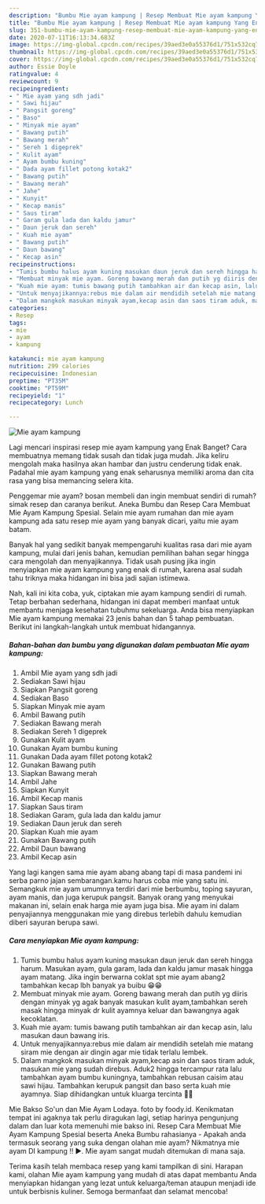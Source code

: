 ```yaml
---
description: "Bumbu Mie ayam kampung | Resep Membuat Mie ayam kampung Yang Enak Banget"
title: "Bumbu Mie ayam kampung | Resep Membuat Mie ayam kampung Yang Enak Banget"
slug: 351-bumbu-mie-ayam-kampung-resep-membuat-mie-ayam-kampung-yang-enak-banget
date: 2020-07-11T16:13:34.683Z
image: https://img-global.cpcdn.com/recipes/39aed3e0a55376d1/751x532cq70/mie-ayam-kampung-foto-resep-utama.jpg
thumbnail: https://img-global.cpcdn.com/recipes/39aed3e0a55376d1/751x532cq70/mie-ayam-kampung-foto-resep-utama.jpg
cover: https://img-global.cpcdn.com/recipes/39aed3e0a55376d1/751x532cq70/mie-ayam-kampung-foto-resep-utama.jpg
author: Essie Doyle
ratingvalue: 4
reviewcount: 9
recipeingredient:
- " Mie ayam yang sdh jadi"
- " Sawi hijau"
- " Pangsit goreng"
- " Baso"
- " Minyak mie ayam"
- " Bawang putih"
- " Bawang merah"
- " Sereh 1 digeprek"
- " Kulit ayam"
- " Ayam bumbu kuning"
- " Dada ayam fillet potong kotak2"
- " Bawang putih"
- " Bawang merah"
- " Jahe"
- " Kunyit"
- " Kecap manis"
- " Saus tiram"
- " Garam gula lada dan kaldu jamur"
- " Daun jeruk dan sereh"
- " Kuah mie ayam"
- " Bawang putih"
- " Daun bawang"
- " Kecap asin"
recipeinstructions:
- "Tumis bumbu halus ayam kuning masukan daun jeruk dan sereh hingga harum. Masukan ayam, gula garam, lada dan kaldu jamur masak hingga ayam matang. Jika ingin berwarna coklat spt mie ayam abang2 tambahkan kecap lbh banyak ya buibu 😁😁"
- "Membuat minyak mie ayam. Goreng bawang merah dan putih yg diiris dengan minyak yg agak banyak masukan kulit ayam,tambahkan sereh masak hingga minyak dr kulit ayamnya keluar dan bawangnya agak kecoklatan."
- "Kuah mie ayam: tumis bawang putih tambahkan air dan kecap asin, lalu masukan daun bawang iris."
- "Untuk menyajikannya:rebus mie dalam air mendidih setelah mie matang siram mie dengan air dingin agar mie tidak terlalu lembek."
- "Dalam mangkok masukan minyak ayam,kecap asin dan saos tiram aduk, masukan mie yang sudah direbus. Aduk2 hingga tercampur rata lalu tambahkan ayam bumbu kuningnya, tambahkan rebusan caisim atau sawi hijau. Tambahkan kerupuk pangsit dan baso serta kuah mie ayamnya. Siap dihidangkan untuk kluarga tercinta 🥰🥰"
categories:
- Resep
tags:
- mie
- ayam
- kampung

katakunci: mie ayam kampung 
nutrition: 299 calories
recipecuisine: Indonesian
preptime: "PT35M"
cooktime: "PT59M"
recipeyield: "1"
recipecategory: Lunch

---
```



![Mie ayam kampung](https://img-global.cpcdn.com/recipes/39aed3e0a55376d1/751x532cq70/mie-ayam-kampung-foto-resep-utama.jpg)

Lagi mencari inspirasi resep mie ayam kampung yang Enak Banget? Cara membuatnya memang tidak susah dan tidak juga mudah. Jika keliru mengolah maka hasilnya akan hambar dan justru cenderung tidak enak. Padahal mie ayam kampung yang enak seharusnya memiliki aroma dan cita rasa yang bisa memancing selera kita.

Penggemar mie ayam? bosan membeli dan ingin membuat sendiri di rumah? simak resep dan caranya berikut. Aneka Bumbu dan Resep Cara Membuat Mie Ayam Kampung Spesial. Selain mie ayam rumahan dan mie ayam kampung ada satu resep mie ayam yang banyak dicari, yaitu mie ayam batam.

Banyak hal yang sedikit banyak mempengaruhi kualitas rasa dari mie ayam kampung, mulai dari jenis bahan, kemudian pemilihan bahan segar hingga cara mengolah dan menyajikannya. Tidak usah pusing jika ingin menyiapkan mie ayam kampung yang enak di rumah, karena asal sudah tahu triknya maka hidangan ini bisa jadi sajian istimewa.


Nah, kali ini kita coba, yuk, ciptakan mie ayam kampung sendiri di rumah. Tetap berbahan sederhana, hidangan ini dapat memberi manfaat untuk membantu menjaga kesehatan tubuhmu sekeluarga. Anda bisa menyiapkan Mie ayam kampung memakai 23 jenis bahan dan 5 tahap pembuatan. Berikut ini langkah-langkah untuk membuat hidangannya.

<!--inarticleads1-->

##### Bahan-bahan dan bumbu yang digunakan dalam pembuatan Mie ayam kampung:

1. Ambil  Mie ayam yang sdh jadi
1. Sediakan  Sawi hijau
1. Siapkan  Pangsit goreng
1. Sediakan  Baso
1. Siapkan  Minyak mie ayam
1. Ambil  Bawang putih
1. Sediakan  Bawang merah
1. Sediakan  Sereh 1 digeprek
1. Gunakan  Kulit ayam
1. Gunakan  Ayam bumbu kuning
1. Gunakan  Dada ayam fillet potong kotak2
1. Gunakan  Bawang putih
1. Siapkan  Bawang merah
1. Ambil  Jahe
1. Siapkan  Kunyit
1. Ambil  Kecap manis
1. Siapkan  Saus tiram
1. Sediakan  Garam, gula lada dan kaldu jamur
1. Sediakan  Daun jeruk dan sereh
1. Siapkan  Kuah mie ayam
1. Gunakan  Bawang putih
1. Ambil  Daun bawang
1. Ambil  Kecap asin


Yang lagi kangen sama mie ayam abang abang tapi di masa pandemi ini serba parno jajan sembarangan.kamu harus coba mie yang satu ini. Semangkuk mie ayam umumnya terdiri dari mie berbumbu, toping sayuran, ayam manis, dan juga kerupuk pangsit. Banyak orang yang menyukai makanan ini, selain enak harga mie ayam juga bisa. Mie ayam ini dalam penyajiannya menggunakan mie yang direbus terlebih dahulu kemudian diberi sayuran berupa sawi. 

<!--inarticleads2-->

##### Cara menyiapkan Mie ayam kampung:

1. Tumis bumbu halus ayam kuning masukan daun jeruk dan sereh hingga harum. Masukan ayam, gula garam, lada dan kaldu jamur masak hingga ayam matang. Jika ingin berwarna coklat spt mie ayam abang2 tambahkan kecap lbh banyak ya buibu 😁😁
1. Membuat minyak mie ayam. Goreng bawang merah dan putih yg diiris dengan minyak yg agak banyak masukan kulit ayam,tambahkan sereh masak hingga minyak dr kulit ayamnya keluar dan bawangnya agak kecoklatan.
1. Kuah mie ayam: tumis bawang putih tambahkan air dan kecap asin, lalu masukan daun bawang iris.
1. Untuk menyajikannya:rebus mie dalam air mendidih setelah mie matang siram mie dengan air dingin agar mie tidak terlalu lembek.
1. Dalam mangkok masukan minyak ayam,kecap asin dan saos tiram aduk, masukan mie yang sudah direbus. Aduk2 hingga tercampur rata lalu tambahkan ayam bumbu kuningnya, tambahkan rebusan caisim atau sawi hijau. Tambahkan kerupuk pangsit dan baso serta kuah mie ayamnya. Siap dihidangkan untuk kluarga tercinta 🥰🥰


Mie Bakso So&#39;un dan Mie Ayam Lodaya. foto by foody.id. Kenikmatan tempat ini agaknya tak perlu diragukan lagi, setiap harinya pengunjung dalam dan luar kota memenuhi mie bakso ini. Resep Cara Membuat Mie Ayam Kampung Spesial beserta Aneka Bumbu rahasianya - Apakah anda termasuk seorang yang suka dengan olahan mie ayam? Nikmatnya mie ayam DI kampung !! ►. Mie ayam sangat mudah ditemukan di mana saja. 

Terima kasih telah membaca resep yang kami tampilkan di sini. Harapan kami, olahan Mie ayam kampung yang mudah di atas dapat membantu Anda menyiapkan hidangan yang lezat untuk keluarga/teman ataupun menjadi ide untuk berbisnis kuliner. Semoga bermanfaat dan selamat mencoba!
